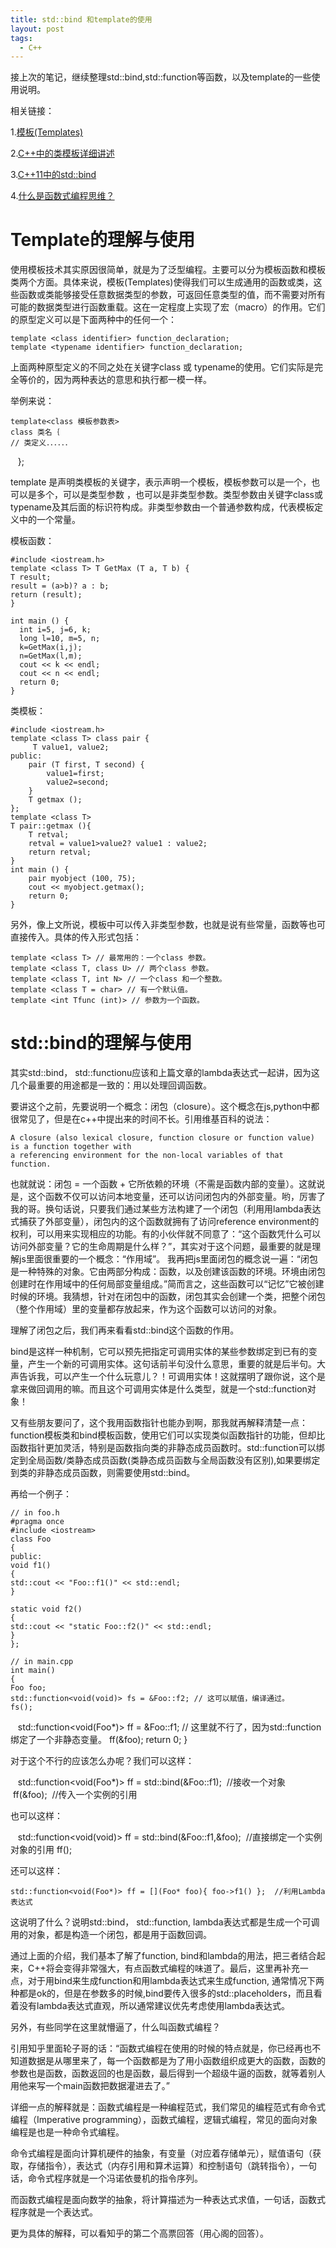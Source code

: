 ```yaml
---
title: std::bind 和template的使用
layout: post
tags:
  - C++
---
```




接上次的笔记，继续整理std::bind,std::function等函数，以及template的一些使用说明。


相关链接：



1.[模板(Templates)](http://www.prglab.com/cms/pages/c-tutorial/advanced-concepts/templates.php)


2.[C++中的类模板详细讲述](http://www.cnblogs.com/assemble8086/archive/2011/10/02/2198308.html)


3.[C++11中的std::bind](http://www.jellythink.com/archives/773)

4.[什么是函数式编程思维？](https://www.zhihu.com/question/28292740)


# Template的理解与使用


使用模板技术其实原因很简单，就是为了泛型编程。主要可以分为模板函数和模板类两个方面。具体来说，模板(Templates)使得我们可以生成通用的函数或类，这些函数或类能够接受任意数据类型的参数，可返回任意类型的值，而不需要对所有可能的数据类型进行函数重载。这在一定程度上实现了宏（macro）的作用。它们的原型定义可以是下面两种中的任何一个：

    template <class identifier> function_declaration;
    template <typename identifier> function_declaration;

上面两种原型定义的不同之处在关键字class 或 typename的使用。它们实际是完全等价的，因为两种表达的意思和执行都一模一样。

举例来说：

    template<class 模板参数表>
    class 类名｛
    // 类定义．．．．．．
    };


template 是声明类模板的关键字，表示声明一个模板，模板参数可以是一个，也可以是多个，可以是类型参数 ，也可以是非类型参数。类型参数由关键字class或typename及其后面的标识符构成。非类型参数由一个普通参数构成，代表模板定义中的一个常量。


模板函数：

    #include <iostream.h>
    template <class T> T GetMax (T a, T b) {
    T result;
    result = (a>b)? a : b;
    return (result);
    }

    int main () {
      int i=5, j=6, k;
      long l=10, m=5, n;
      k=GetMax(i,j);
      n=GetMax(l,m);
      cout << k << endl;
      cout << n << endl;
      return 0;
    }

类模板：

    #include <iostream.h>
    template <class T> class pair {
         T value1, value2;
    public:
        pair (T first, T second) {
            value1=first;
            value2=second;
        }
        T getmax ();
    };
    template <class T>
    T pair::getmax (){
        T retval;
        retval = value1>value2? value1 : value2;
        return retval;
    }
    int main () {
        pair myobject (100, 75);
        cout << myobject.getmax();
        return 0;
    }
另外，像上文所说，模板中可以传入非类型参数，也就是说有些常量，函数等也可直接传入。具体的传入形式包括：

    template <class T> // 最常用的：一个class 参数。
    template <class T, class U> // 两个class 参数。
    template <class T, int N> // 一个class 和一个整数。
    template <class T = char> // 有一个默认值。
    template <int Tfunc (int)> // 参数为一个函数。
    
    
# std::bind的理解与使用


其实std::bind， std::functionu应该和上篇文章的lambda表达式一起讲，因为这几个最重要的用途都是一致的：用以处理回调函数。


要讲这个之前，先要说明一个概念：闭包（closure）。这个概念在js,python中都很常见了，但是在c++中提出来的时间不长。引用维基百科的说法：

    A closure (also lexical closure, function closure or function value) is a function together with  
    a referencing environment for the non-local variables of that function.  
    
也就就说：闭包 = 一个函数 + 它所依赖的环境（不需是函数内部的变量）。这就说是，这个函数不仅可以访问本地变量，还可以访问闭包内的外部变量。哟，厉害了我的哥。换句话说，只要我们通过某些方法构建了一个闭包（利用用lambda表达式捕获了外部变量），闭包内的这个函数就拥有了访问reference environment的权利，可以用来实现相应的功能。有的小伙伴就不同意了：“这个函数凭什么可以访问外部变量？它的生命周期是什么样？”，其实对于这个问题，最重要的就是理解js里面很重要的一个概念：“作用域”。 我再把js里面闭包的概念说一遍：“闭包是一种特殊的对象。它由两部分构成：函数，以及创建该函数的环境。环境由闭包创建时在作用域中的任何局部变量组成。”简而言之，这些函数可以“记忆”它被创建时候的环境。我猜想，针对在闭包中的函数，闭包其实会创建一个类，把整个闭包（整个作用域）里的变量都存放起来，作为这个函数可以访问的对象。

理解了闭包之后，我们再来看看std::bind这个函数的作用。


bind是这样一种机制，它可以预先把指定可调用实体的某些参数绑定到已有的变量，产生一个新的可调用实体。这句话前半句没什么意思，重要的就是后半句。大声告诉我，可以产生一个什么玩意儿？！可调用实体！这就摆明了跟你说，这个是拿来做回调用的嘛。而且这个可调用实体是什么类型，就是一个std::function对象！


又有些朋友要问了，这个我用函数指针也能办到啊，那我就再解释清楚一点：function模板类和bind模板函数，使用它们可以实现类似函数指针的功能，但却比函数指针更加灵活，特别是函数指向类的非静态成员函数时。std::function可以绑定到全局函数/类静态成员函数(类静态成员函数与全局函数没有区别),如果要绑定到类的非静态成员函数，则需要使用std::bind。


再给一个例子：

    // in foo.h
    #pragma once
    #include <iostream>
    class Foo
    {
    public:
    void f1()
    {
    std::cout << "Foo::f1()" << std::endl;
    }

    static void f2()
    {
    std::cout << "static Foo::f2()" << std::endl;
    }
    };

    // in main.cpp
    int main()
    {
    Foo foo;
    std::function<void(void)> fs = &Foo::f2; // 这可以赋值，编译通过。
    fs();
    std::function<void(Foo*)> ff = &Foo::f1; // 这里就不行了，因为std::function绑定了一个非静态变量。
    ff(&foo);
    return 0;
    }
    
对于这个不行的应该怎么办呢？我们可以这样：

    std::function<void(Foo*)> ff = std::bind(&Foo::f1);  //接收一个对象
    ff(&foo);  //传入一个实例的引用

    
也可以这样：

    std::function<void(void)> ff = std::bind(&Foo::f1,&foo);  //直接绑定一个实例对象的引用
    ff();
    
还可以这样：

    std::function<void(Foo*)> ff = [](Foo* foo){ foo->f1() };  //利用Lambda表达式

这说明了什么？说明std::bind， std::function, lambda表达式都是生成一个可调用的对象，都是构造一个闭包，都是用于函数回调。


通过上面的介绍，我们基本了解了function, bind和lambda的用法，把三者结合起来，C++将会变得非常强大，有点函数式编程的味道了。最后，这里再补充一点，对于用bind来生成function和用lambda表达式来生成function, 通常情况下两种都是ok的，但是在参数多的时候,bind要传入很多的std::placeholders，而且看着没有lambda表达式直观，所以通常建议优先考虑使用lambda表达式。


另外，有些同学在这里就懵逼了，什么叫函数式编程？


引用知乎里面轮子哥的话：“函数式编程在使用的时候的特点就是，你已经再也不知道数据是从哪里来了，每一个函数都是为了用小函数组织成更大的函数，函数的参数也是函数，函数返回的也是函数，最后得到一个超级牛逼的函数，就等着别人用他来写一个main函数把数据灌进去了。”


详细一点的解释就是：函数式编程是一种编程范式，我们常见的编程范式有命令式编程（Imperative programming），函数式编程，逻辑式编程，常见的面向对象编程是也是一种命令式编程。


命令式编程是面向计算机硬件的抽象，有变量（对应着存储单元），赋值语句（获取，存储指令），表达式（内存引用和算术运算）和控制语句（跳转指令），一句话，命令式程序就是一个冯诺依曼机的指令序列。


而函数式编程是面向数学的抽象，将计算描述为一种表达式求值，一句话，函数式程序就是一个表达式。


更为具体的解释，可以看知乎的第二个高票回答（用心阁的回答）。
